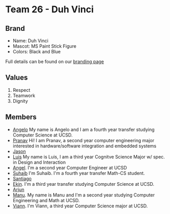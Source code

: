# Team 26 - Duh Vinci

## Brand

- Name: Duh Vinci
- Mascot: MS Paint Stick Figure
- Colors: Black and Blue

Full details can be found on our [branding page](branding/branding.md)

## Values

1. Respect
2. Teamwork
3. Dignity

## Members

- [Angelo](https://aavanzado.github.io/CSE101_Project/) My name is Angelo and I am a fourth year transfer studying Computer Science at UCSD.
- [Pranav](https://github.com/DaPhysikist/CSE110_Lab1) Hi! I am Pranav, a second year computer engineering major interested in hardware/software integration and embedded systems
- [Jason]()
- [Luis](https://ldpina.github.io/LabCSE110W1/) My name is Luis, I am a third year Cognitve Science Major w/ spec. in Design and Interaction
- [Angel](https://anchavez2026.github.io/CSE110_Labs/). I'm a second year Computer Engineer at UCSD
- [Suhaib](https://ogs1492.github.io/CSE-110/) I'm Suhaib. I'm a fourth year transfer Math-CS student.
- [Santiago]()
- [Ekin](https://e-celik.github.io/110PagesProject/). I'm a third year transfer studying Computer Science at UCSD.
- [Arjun]()
- [Manu](https://enigmurl-ucsd.github.io/cse110-lab1/). My name is Manu and I'm a second year studying Computer Engineering and Math at UCSD.
- [Viann](https://yuimoz.github.io/cse110/). I'm Viann, a third year Computer Science major at UCSD. 


